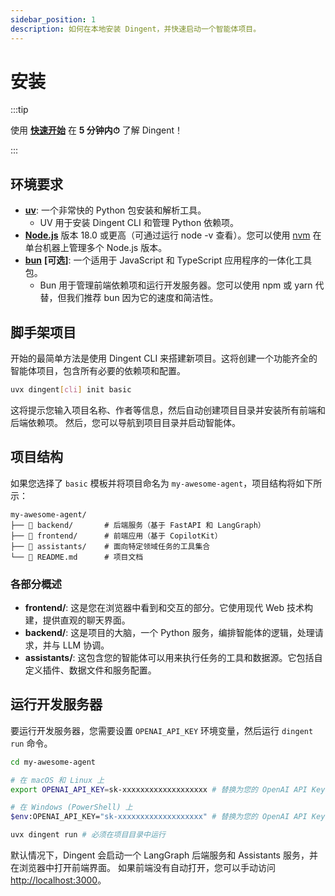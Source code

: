 ```yaml
---
sidebar_position: 1
description: 如何在本地安装 Dingent，并快速启动一个智能体项目。
---
```


# 安装

:::tip

使用 **[快速开始](../intro.md#快速开始)** 在 **5 分钟内⏱** 了解 Dingent！

:::

## 环境要求
- [**uv**](https://docs.astral.sh/uv/getting-started/installation/): 一个非常快的 Python 包安装和解析工具。
    - UV 用于安装 Dingent CLI 和管理 Python 依赖项。
- [**Node.js**](https://nodejs.org/en/download/) 版本 18.0 或更高（可通过运行 node -v 查看）。您可以使用 [nvm](https://github.com/nvm-sh/nvm) 在单台机器上管理多个 Node.js 版本。
- [**bun**](https://bun.com/docs/installation) **\[可选\]**: 一个适用于 JavaScript 和 TypeScript 应用程序的一体化工具包。
    - Bun 用于管理前端依赖项和运行开发服务器。您可以使用 npm 或 yarn 代替，但我们推荐 bun 因为它的速度和简洁性。

## 脚手架项目
开始的最简单方法是使用 Dingent CLI 来搭建新项目。这将创建一个功能齐全的智能体项目，包含所有必要的依赖项和配置。

```bash
uvx dingent[cli] init basic
```

这将提示您输入项目名称、作者等信息，然后自动创建项目目录并安装所有前端和后端依赖项。
然后，您可以导航到项目目录并启动智能体。

## 项目结构
如果您选择了 `basic` 模板并将项目命名为 `my-awesome-agent`，项目结构将如下所示：

```
my-awesome-agent/
├── 📁 backend/       # 后端服务（基于 FastAPI 和 LangGraph）
├── 📁 frontend/      # 前端应用（基于 CopilotKit）
├── 📁 assistants/    # 面向特定领域任务的工具集合
└── 📄 README.md      # 项目文档
```

### 各部分概述
- **frontend/**: 这是您在浏览器中看到和交互的部分。它使用现代 Web 技术构建，提供直观的聊天界面。
- **backend/**: 这是项目的大脑，一个 Python 服务，编排智能体的逻辑，处理请求，并与 LLM 协调。
- **assistants/**: 这包含您的智能体可以用来执行任务的工具和数据源。它包括自定义插件、数据文件和服务配置。

## 运行开发服务器
要运行开发服务器，您需要设置 `OPENAI_API_KEY` 环境变量，然后运行 `dingent run` 命令。

```bash
cd my-awesome-agent

# 在 macOS 和 Linux 上
export OPENAI_API_KEY=sk-xxxxxxxxxxxxxxxxxxx # 替换为您的 OpenAI API Key

# 在 Windows (PowerShell) 上
$env:OPENAI_API_KEY="sk-xxxxxxxxxxxxxxxxxxx" # 替换为您的 OpenAI API Key

uvx dingent run # 必须在项目目录中运行
```

默认情况下，Dingent 会启动一个 LangGraph 后端服务和 Assistants 服务，并在浏览器中打开前端界面。
如果前端没有自动打开，您可以手动访问 [http://localhost:3000](http://localhost:3000)。